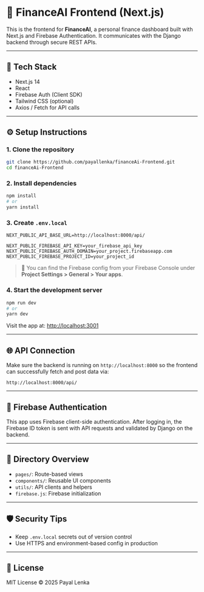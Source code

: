 # 💸 FinanceAI Frontend (Next.js)

This is the frontend for **FinanceAI**, a personal finance dashboard built with Next.js and Firebase Authentication. It communicates with the Django backend through secure REST APIs.

---

## 🚀 Tech Stack

- Next.js 14
- React
- Firebase Auth (Client SDK)
- Tailwind CSS (optional)
- Axios / Fetch for API calls

---

## ⚙️ Setup Instructions

### 1. Clone the repository

```bash
git clone https://github.com/payallenka/financeAi-Frontend.git
cd financeAi-Frontend
```

### 2. Install dependencies

```bash
npm install
# or
yarn install
```

### 3. Create `.env.local`

```env
NEXT_PUBLIC_API_BASE_URL=http://localhost:8000/api/

NEXT_PUBLIC_FIREBASE_API_KEY=your_firebase_api_key
NEXT_PUBLIC_FIREBASE_AUTH_DOMAIN=your_project.firebaseapp.com
NEXT_PUBLIC_FIREBASE_PROJECT_ID=your_project_id
```

> 🔐 You can find the Firebase config from your Firebase Console under **Project Settings > General > Your apps**.

### 4. Start the development server

```bash
npm run dev
# or
yarn dev
```

Visit the app at: [http://localhost:3001](http://localhost:3001)

---

## 🌐 API Connection

Make sure the backend is running on `http://localhost:8000` so the frontend can successfully fetch and post data via:

```
http://localhost:8000/api/
```

---

## 🔐 Firebase Authentication

This app uses Firebase client-side authentication. After logging in, the Firebase ID token is sent with API requests and validated by Django on the backend.

---

## 📁 Directory Overview

- `pages/`: Route-based views
- `components/`: Reusable UI components
- `utils/`: API clients and helpers
- `firebase.js`: Firebase initialization

---

## 🛡️ Security Tips

- Keep `.env.local` secrets out of version control
- Use HTTPS and environment-based config in production

---

## 📜 License

MIT License © 2025 Payal Lenka
